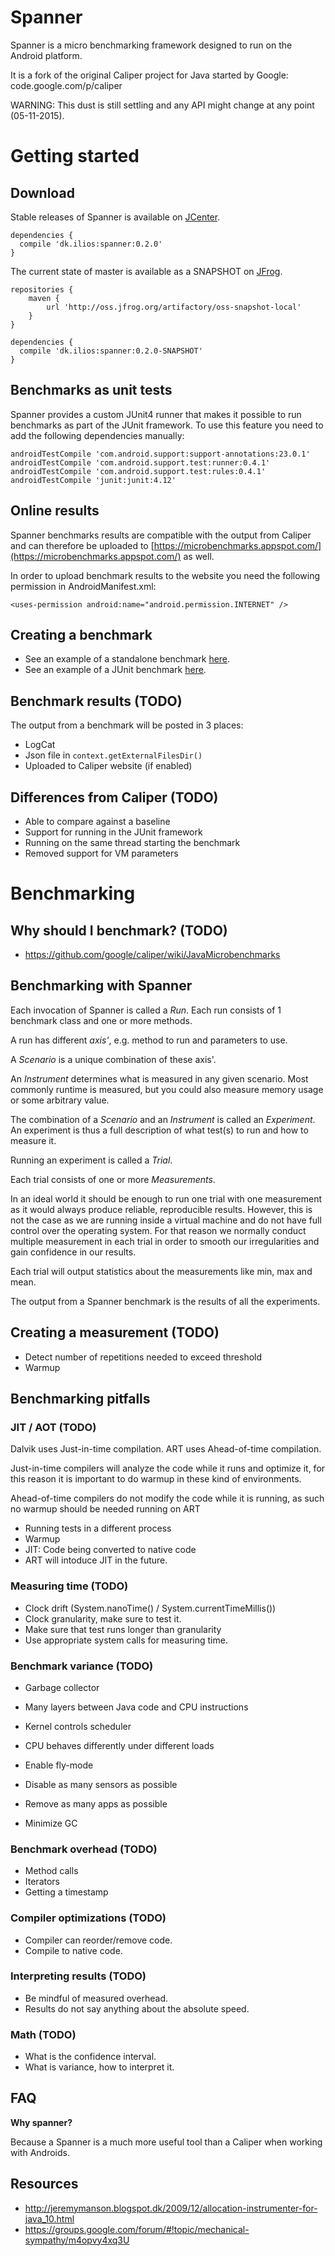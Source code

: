 Spanner
=====

Spanner is a micro benchmarking framework designed to run on the Android platform.

It is a fork of the original Caliper project for Java started by Google: code.google.com/p/caliper

WARNING: This dust is still settling and any API might change at any point (05-11-2015).

# Getting started

## Download

Stable releases of Spanner is available on [JCenter](https://bintray.com/cmelchior/maven/spanner/view).

```
dependencies {
  compile 'dk.ilios:spanner:0.2.0'
}
```

The current state of master is available as a SNAPSHOT on [JFrog](http://oss.jfrog.org/oss-snapshot-local/dk/ilios/spanner/).

```
repositories {
    maven {
        url 'http://oss.jfrog.org/artifactory/oss-snapshot-local'
    }
}

dependencies {
  compile 'dk.ilios:spanner:0.2.0-SNAPSHOT'
}
```

## Benchmarks as unit tests

Spanner provides a custom JUnit4 runner that makes it possible to run benchmarks
as part of the JUnit framework. To use this feature you need to add the 
following dependencies manually:


```
androidTestCompile 'com.android.support:support-annotations:23.0.1'
androidTestCompile 'com.android.support.test:runner:0.4.1'
androidTestCompile 'com.android.support.test:rules:0.4.1'
androidTestCompile 'junit:junit:4.12'
```

## Online results

Spanner benchmarks results are compatible with the output from Caliper and can
therefore be uploaded to [https://microbenchmarks.appspot.com/](https://microbenchmarks.appspot.com/)
as well.

In order to upload benchmark results to the website you need the following
permission in AndroidManifest.xml:

```
<uses-permission android:name="android.permission.INTERNET" />
```

## Creating a benchmark

* See an example of a standalone benchmark [here](https://github.com/cmelchior/spanner/blob/master/sample/src/main/java/dk/ilios/spanner/example/ActivityBenchmarks.java).
* See an example of a JUnit benchmark [here](https://github.com/cmelchior/spanner/blob/master/sample/src/androidTest/java/dk/ilios/spanner/UnitTestBenchmarks.java).

## Benchmark results (TODO)

The output from a benchmark will be posted in 3 places:
- LogCat
- Json file in `context.getExternalFilesDir()` 
- Uploaded to Caliper website (if enabled)

## Differences from Caliper (TODO)

* Able to compare against a baseline
* Support for running in the JUnit framework
* Running on the same thread starting the benchmark
* Removed support for VM parameters 

# Benchmarking

## Why should I benchmark? (TODO)

* https://github.com/google/caliper/wiki/JavaMicrobenchmarks


## Benchmarking with Spanner

Each invocation of Spanner is called a *Run*. Each run consists of 1 benchmark 
class and one or more methods.

A run has different *axis'*, e.g. method to run and parameters to use.

A *Scenario* is a unique combination of these axis'.

An *Instrument* determines what is measured in any given scenario. Most commonly 
runtime is measured, but you could also measure memory usage or some arbitrary 
value.

The combination of a *Scenario* and an *Instrument* is called an *Experiment*. 
An experiment is thus a full description of what test(s) to run and how to 
measure it.

Running an experiment is called a *Trial*.

Each trial consists of one or more *Measurements*. 

In an ideal world it should be enough to run one trial with one measurement as 
it would always produce reliable, reproducible results. However, this is not the 
case as we are running inside a virtual machine and do not have full 
control over the operating system. For that reason we normally conduct multiple 
measurement in each trial in order to smooth our irregularities and gain 
confidence in our results. 

Each trial will output statistics about the measurements like min, max and mean. 

The output from a Spanner benchmark is the results of all the experiments.


## Creating a measurement (TODO)

* Detect number of repetitions needed to exceed threshold
* Warmup


## Benchmarking pitfalls

### JIT / AOT (TODO)

Dalvik uses Just-in-time compilation.
ART uses Ahead-of-time compilation.

Just-in-time compilers will analyze the code while it runs and optimize it, for 
this reason it is important to do warmup in these kind of  environments.

Ahead-of-time compilers do not modify the code while it is running, as such no
warmup should be needed
running on ART 

* Running tests in a different process
* Warmup
* JIT: Code being converted to native code
* ART will intoduce JIT in the future.


### Measuring time (TODO)

* Clock drift (System.nanoTime() / System.currentTimeMillis())
* Clock granularity, make sure to test it.
* Make sure that test runs longer than granularity
* Use appropriate system calls for measuring time.


### Benchmark variance (TODO)

* Garbage collector
* Many layers between Java code and CPU instructions
* Kernel controls scheduler
* CPU behaves differently under different loads

* Enable fly-mode
* Disable as many sensors as possible
* Remove as many apps as possible
* Minimize GC


### Benchmark overhead (TODO)

* Method calls
* Iterators
* Getting a timestamp


### Compiler optimizations (TODO)

* Compiler can reorder/remove code.
* Compile to native code.

### Interpreting results (TODO)

* Be mindful of measured overhead.
* Results do not say anything about the absolute speed.


### Math (TODO)

* What is the confidence interval. 
* What is variance, how to interpret it.


## FAQ

**Why spanner?**

Because a Spanner is a much more useful tool than a Caliper when working with 
Androids.


## Resources

- http://jeremymanson.blogspot.dk/2009/12/allocation-instrumenter-for-java_10.html
- https://groups.google.com/forum/#!topic/mechanical-sympathy/m4opvy4xq3U